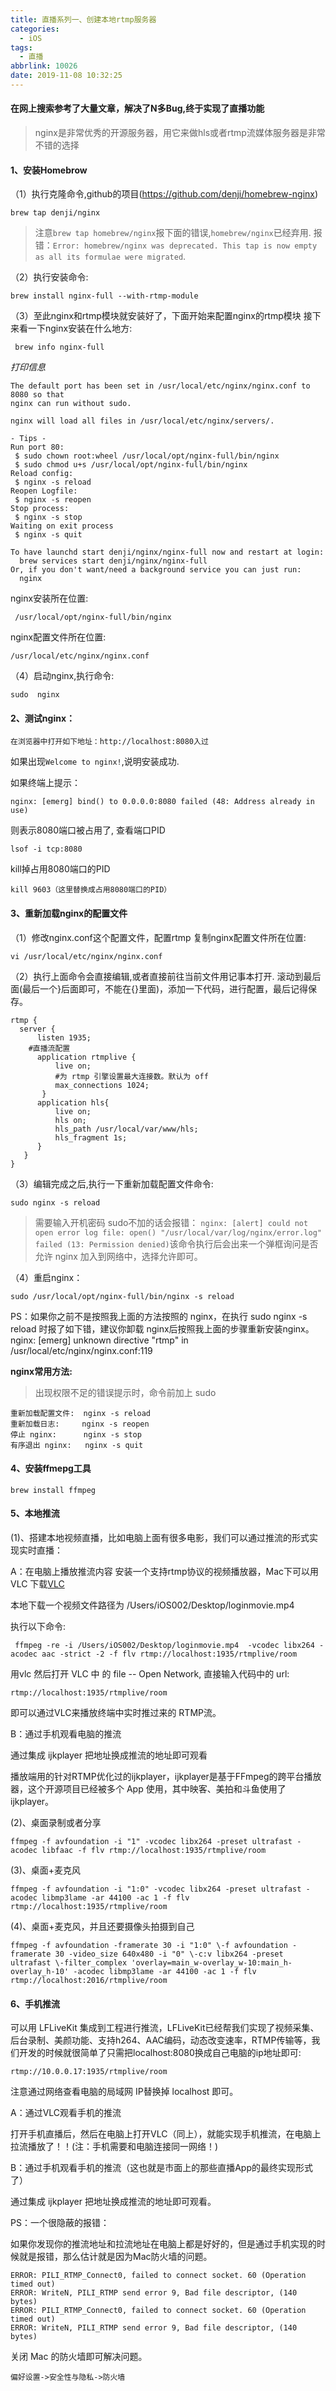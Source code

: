 ```yaml
---
title: 直播系列一、创建本地rtmp服务器
categories:
  - iOS
tags:
  - 直播
abbrlink: 10026
date: 2019-11-08 10:32:25
---
```



#### 在网上搜索参考了大量文章，解决了N多Bug,终于实现了直播功能

>nginx是非常优秀的开源服务器，用它来做hls或者rtmp流媒体服务器是非常不错的选择

#### 1、安装Homebrow

（1）执行克隆命令,github的项目(https://github.com/denji/homebrew-nginx)

    brew tap denji/nginx

> 注意`brew tap homebrew/nginx`报下面的错误,`homebrew/nginx`已经弃用. 报错：`Error: homebrew/nginx was deprecated. This tap is now empty as all its formulae were migrated`.

（2）执行安装命令:

    brew install nginx-full --with-rtmp-module  

（3）至此nginx和rtmp模块就安装好了，下面开始来配置nginx的rtmp模块
 接下来看一下nginx安装在什么地方:

     brew info nginx-full  

*打印信息*
```
The default port has been set in /usr/local/etc/nginx/nginx.conf to 8080 so that
nginx can run without sudo.

nginx will load all files in /usr/local/etc/nginx/servers/.

- Tips -
Run port 80:
 $ sudo chown root:wheel /usr/local/opt/nginx-full/bin/nginx
 $ sudo chmod u+s /usr/local/opt/nginx-full/bin/nginx
Reload config:
 $ nginx -s reload
Reopen Logfile:
 $ nginx -s reopen
Stop process:
 $ nginx -s stop
Waiting on exit process
 $ nginx -s quit

To have launchd start denji/nginx/nginx-full now and restart at login:
  brew services start denji/nginx/nginx-full
Or, if you don't want/need a background service you can just run:
  nginx
```

nginx安装所在位置:

     /usr/local/opt/nginx-full/bin/nginx

nginx配置文件所在位置:

    /usr/local/etc/nginx/nginx.conf

（4）启动nginx,执行命令:

    sudo  nginx
    
#### 2、测试nginx：

    在浏览器中打开如下地址：http://localhost:8080入过

如果出现`Welcome to nginx!`,说明安装成功.

如果终端上提示：

    nginx: [emerg] bind() to 0.0.0.0:8080 failed (48: Address already in use)  

则表示8080端口被占用了, 查看端口PID

    lsof -i tcp:8080  

kill掉占用8080端口的PID

    kill 9603（这里替换成占用8080端口的PID）  

#### 3、重新加载nginx的配置文件

（1）修改nginx.conf这个配置文件，配置rtmp
 复制nginx配置文件所在位置:

    vi /usr/local/etc/nginx/nginx.conf  

（2）执行上面命令会直接编辑,或者直接前往当前文件用记事本打开.
 滚动到最后面(最后一个}后面即可，不能在{}里面)，添加一下代码，进行配置，最后记得保存。

```
rtmp {  
  server {  
      listen 1935;  
    #直播流配置  
      application rtmplive {  
          live on;  
          #为 rtmp 引擎设置最大连接数。默认为 off  
          max_connections 1024;  
       }  
      application hls{  
          live on;  
          hls on;  
          hls_path /usr/local/var/www/hls;  
          hls_fragment 1s;  
      }  
   }  
}  
```

（3）编辑完成之后,执行一下重新加载配置文件命令:

    sudo nginx -s reload

>需要输入开机密码 sudo不加的话会报错： `nginx: [alert] could not open error log file: open() "/usr/local/var/log/nginx/error.log" failed (13: Permission denied)`该命令执行后会出来一个弹框询问是否允许 nginx 加入到网络中，选择允许即可。

（4）重启nginx：

    sudo /usr/local/opt/nginx-full/bin/nginx -s reload  

PS：如果你之前不是按照我上面的方法按照的 nginx，在执行 sudo nginx -s reload 时报了如下错，建议你卸载 nginx后按照我上面的步骤重新安装nginx。
 nginx: [emerg] unknown directive "rtmp" in /usr/local/etc/nginx/nginx.conf:119

**nginx常用方法:**
>出现权限不足的错误提示时，命令前加上 sudo
```
重新加载配置文件:  nginx -s reload
重新加载日志:     nginx -s reopen 
停止 nginx:      nginx -s stop  
有序退出 nginx:   nginx -s quit  
```

#### 4、安装ffmepg工具

    brew install ffmpeg

#### 5、本地推流

(1)、搭建本地视频直播，比如电脑上面有很多电影，我们可以通过推流的形式实现实时直播：

A：在电脑上播放推流内容
 安装一个支持rtmp协议的视频播放器，Mac下可以用VLC
 下载[VLC](http://soft.macx.cn/3164.htm)
 
 本地下载一个视频文件路径为 /Users/iOS002/Desktop/loginmovie.mp4
 
 执行以下命令:
 
     ffmpeg -re -i /Users/iOS002/Desktop/loginmovie.mp4  -vcodec libx264 -acodec aac -strict -2 -f flv rtmp://localhost:1935/rtmplive/room

用vlc 然后打开 VLC 中 的 file -- Open Network, 直接输入代码中的 url:

    rtmp://localhost:1935/rtmplive/room

即可以通过VLC来播放终端中实时推过来的 RTMP流。

B：通过手机观看电脑的推流
 
 通过集成 ijkplayer 把地址换成推流的地址即可观看
 
 播放端用的针对RTMP优化过的ijkplayer，ijkplayer是基于FFmpeg的跨平台播放器，这个开源项目已经被多个 App 使用，其中映客、美拍和斗鱼使用了 ijkplayer。
 

(2)、桌面录制或者分享

    ffmpeg -f avfoundation -i "1" -vcodec libx264 -preset ultrafast -acodec libfaac -f flv rtmp://localhost:1935/rtmplive/room 

(3)、桌面+麦克风

    ffmpeg -f avfoundation -i "1:0" -vcodec libx264 -preset ultrafast -acodec libmp3lame -ar 44100 -ac 1 -f flv rtmp://localhost:1935/rtmplive/room

(4)、桌面+麦克风，并且还要摄像头拍摄到自己

    ffmpeg -f avfoundation -framerate 30 -i "1:0" \-f avfoundation -framerate 30 -video_size 640x480 -i "0" \-c:v libx264 -preset ultrafast \-filter_complex 'overlay=main_w-overlay_w-10:main_h-overlay_h-10' -acodec libmp3lame -ar 44100 -ac 1 -f flv rtmp://localhost:2016/rtmplive/room  

#### 6、手机推流

可以用  LFLiveKit 集成到工程进行推流，LFLiveKit已经帮我们实现了视频采集、后台录制、美颜功能、支持h264、AAC编码，动态改变速率，RTMP传输等，我们开发的时候就很简单了只需把localhost:8080换成自己电脑的ip地址即可:

    rtmp://10.0.0.17:1935/rtmplive/room
注意通过网络查看电脑的局域网 IP替换掉 localhost 即可。

A：通过VLC观看手机的推流

 打开手机直播后，然后在电脑上打开VLC（同上），就能实现手机推流，在电脑上拉流播放了！！(注：手机需要和电脑连接同一网络！)

B：通过手机观看手机的推流（这也就是市面上的那些直播App的最终实现形式了）

 通过集成 ijkplayer 把地址换成推流的地址即可观看。
 

PS：一个很隐蔽的报错：

如果你发现你的推流地址和拉流地址在电脑上都是好好的，但是通过手机实现的时候就是报错，那么估计就是因为Mac防火墙的问题。

```
ERROR: PILI_RTMP_Connect0, failed to connect socket. 60 (Operation timed out)
ERROR: WriteN, PILI_RTMP send error 9, Bad file descriptor, (140 bytes)
ERROR: PILI_RTMP_Connect0, failed to connect socket. 60 (Operation timed out)
ERROR: WriteN, PILI_RTMP send error 9, Bad file descriptor, (140 bytes)
```

关闭 Mac 的防火墙即可解决问题。
    
    偏好设置->安全性与隐私->防火墙